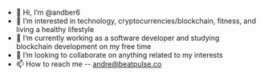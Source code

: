 - 👋 Hi, I’m @andber6
- 👀 I’m interested in technology, cryptocurrencies/blockchain, fitness, and living a healthy lifestyle
- 🌱 I’m currently working as a software developer and studying blockchain development on my free time
- 💞️ I’m looking to collaborate on anything related to my interests
- 📫 How to reach me -- andre@beatpulse.co

<!---
andber6/andber6 is a ✨ special ✨ repository because its `README.md` (this file) appears on your GitHub profile.
You can click the Preview link to take a look at your changes.
--->
